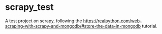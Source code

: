 # scrapy_test
A test project on scrapy, following the https://realpython.com/web-scraping-with-scrapy-and-mongodb/#store-the-data-in-mongodb tutorial. 
